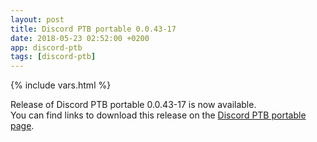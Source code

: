 ```yaml
---
layout: post
title: Discord PTB portable 0.0.43-17
date: 2018-05-23 02:52:00 +0200
app: discord-ptb
tags: [discord-ptb]
---
```

{% include vars.html %}

Release of Discord PTB portable 0.0.43-17 is now available.<br />
You can find links to download this release on the [Discord PTB portable page](/app/discord-ptb-portable).